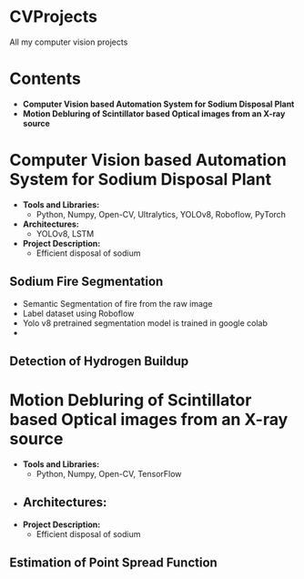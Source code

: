 # CVProjects
All my computer vision projects 
# Contents
- **Computer Vision based Automation System for Sodium Disposal Plant**
- **Motion Debluring of Scintillator based Optical images from an X-ray source**

# Computer Vision based Automation System for Sodium Disposal Plant
- **Tools and Libraries:**
  - Python, Numpy, Open-CV, Ultralytics, YOLOv8, Roboflow, PyTorch
- **Architectures:**
  - YOLOv8, LSTM
- **Project Description:**
  - Efficient disposal of sodium
## Sodium Fire Segmentation
- Semantic Segmentation of fire from the raw image
- Label dataset using Roboflow
- Yolo v8 pretrained segmentation model is trained in google colab
- 
## Detection of Hydrogen Buildup

# Motion Debluring of Scintillator based Optical images from an X-ray source
- **Tools and Libraries:**
  - Python, Numpy, Open-CV, TensorFlow
- **Architectures:**
  - 
- **Project Description:**
  - Efficient disposal of sodium
## Estimation of Point Spread Function

